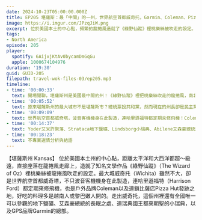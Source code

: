 ```yaml
---
date: 2024-10-23T05:00:00.000Z
title: EP205 堪薩斯：最「中間」的一州，世界航空首都威奇托，Garmin、Coleman、Pizza Hut的發源地 (美國放大鏡#16)
image: https://i.imgur.com/JPzqJiW.png
excerpt: 位於美國本土的中心點，頻繁的龍捲風造就了《綠野仙蹤》裡桃樂絲被吹走的設定。最大城威奇托是世界航空首都威奇塔，也是戶外品牌Coleman以及連鎖比薩店Pizza Hut發跡之地。這個州裡還有全國唯一可以參觀的地下鹽礦、艾森豪總統的長眠之處、連瑞典國王都來朝聖的小瑞典，以及GPS品牌Garmin的總部。
tags:
- North America
episode: 205
player:
  spotify: 6AijxjKtAv0bycamDmGqGu
  apple: 1000674104976
duration: '19:30'
guid: GUID-205
filepath: travel-wok-files-03/ep205.mp3
timeline:
- time: '00:00:33'
  text: 開場閒聊，堪薩斯州是美國最中間的州！《綠野仙蹤》裡把桃樂絲吹走的龍捲風，南北戰爭前最後加入聯邦的州
- time: '00:05:52'
  text: 原來堪薩斯州的最大城市不是堪薩斯市？總統票投共和黨，然而現在的州長卻是民主黨，而且公投支持女性身體自主權
- time: '00:09:09'
  text: 世界航空首都威奇塔，波音客機機身在此製造，連哈里遜福特都定期來修飛機！Coleman、Pizza Hut起家厝，越南與黎巴嫩移民大城
- time: '00:14:37'
  text: Yoder艾米許聚落、Strataca地下鹽礦、Lindsborg小瑞典、Abilene艾森豪總統紀念地、Olathe Garmin總部
- time: '00:18:23'
  text: 不專業選情分析與結語
---
```

【堪薩斯州 Kansas】 位於美國本土州的中心點，距離太平洋和大西洋都超～級遠，直接座落在龍捲風走廊上，造就了知名文學作品《綠野仙蹤》（The Wizard of Oz）裡桃樂絲被龍捲風吹走的設定。最大城威奇托（Wichita）雖然不大，卻是世界航空首都威奇塔，不只波音客機機身在此製造，連哈里遜福特（Harrison Ford）都定期來修飛機，也是戶外品牌Coleman以及連鎖比薩店Pizza Hut發跡之地，好吃的料理多是越南人或黎巴嫩人開的。走出威奇托，這個州裡還有全國唯一可以參觀的地下鹽礦、艾森豪總統的長眠之處、連瑞典國王都來朝聖的小瑞典，以及GPS品牌Garmin的總部。
